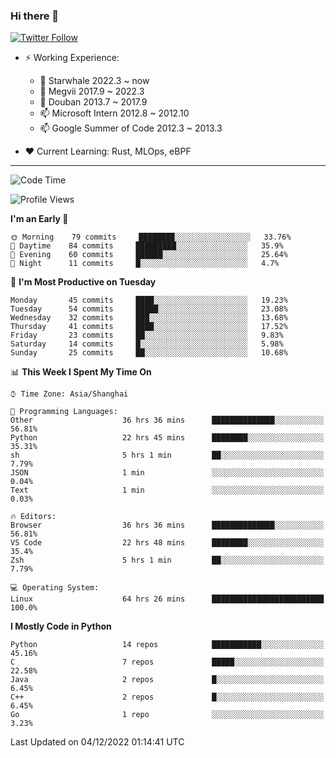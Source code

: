 ### Hi there 👋

[![Twitter Follow](https://img.shields.io/twitter/follow/tianweidut?style=social)](https://twitter.com/tianweidut)

- ⚡ Working Experience:
  - 🔭 Starwhale 2022.3 ~ now
  - 🌱 Megvii 2017.9 ~ 2022.3
  - 🌱 Douban 2013.7 ~ 2017.9
  - 📫 Microsoft Intern 2012.8 ~ 2012.10
  - 📫 Google Summer of Code 2012.3 ~ 2013.3

- ❤️ Current Learning: Rust, MLOps, eBPF

---
<!--START_SECTION:waka-->
![Code Time](http://img.shields.io/badge/Code%20Time-3%2C463%20hrs%2012%20mins-blue)

![Profile Views](http://img.shields.io/badge/Profile%20Views-0-blue)

**I'm an Early 🐤** 

```text
🌞 Morning    79 commits     ████████░░░░░░░░░░░░░░░░░   33.76% 
🌆 Daytime    84 commits     █████████░░░░░░░░░░░░░░░░   35.9% 
🌃 Evening    60 commits     ██████░░░░░░░░░░░░░░░░░░░   25.64% 
🌙 Night      11 commits     █░░░░░░░░░░░░░░░░░░░░░░░░   4.7%

```
📅 **I'm Most Productive on Tuesday** 

```text
Monday       45 commits     ████░░░░░░░░░░░░░░░░░░░░░   19.23% 
Tuesday      54 commits     █████░░░░░░░░░░░░░░░░░░░░   23.08% 
Wednesday    32 commits     ███░░░░░░░░░░░░░░░░░░░░░░   13.68% 
Thursday     41 commits     ████░░░░░░░░░░░░░░░░░░░░░   17.52% 
Friday       23 commits     ██░░░░░░░░░░░░░░░░░░░░░░░   9.83% 
Saturday     14 commits     █░░░░░░░░░░░░░░░░░░░░░░░░   5.98% 
Sunday       25 commits     ██░░░░░░░░░░░░░░░░░░░░░░░   10.68%

```


📊 **This Week I Spent My Time On** 

```text
⌚︎ Time Zone: Asia/Shanghai

💬 Programming Languages: 
Other                    36 hrs 36 mins      ██████████████░░░░░░░░░░░   56.81% 
Python                   22 hrs 45 mins      ████████░░░░░░░░░░░░░░░░░   35.31% 
sh                       5 hrs 1 min         ██░░░░░░░░░░░░░░░░░░░░░░░   7.79% 
JSON                     1 min               ░░░░░░░░░░░░░░░░░░░░░░░░░   0.04% 
Text                     1 min               ░░░░░░░░░░░░░░░░░░░░░░░░░   0.03%

🔥 Editors: 
Browser                  36 hrs 36 mins      ██████████████░░░░░░░░░░░   56.81% 
VS Code                  22 hrs 48 mins      ████████░░░░░░░░░░░░░░░░░   35.4% 
Zsh                      5 hrs 1 min         ██░░░░░░░░░░░░░░░░░░░░░░░   7.79%

💻 Operating System: 
Linux                    64 hrs 26 mins      █████████████████████████   100.0%

```

**I Mostly Code in Python** 

```text
Python                   14 repos            ███████████░░░░░░░░░░░░░░   45.16% 
C                        7 repos             █████░░░░░░░░░░░░░░░░░░░░   22.58% 
Java                     2 repos             █░░░░░░░░░░░░░░░░░░░░░░░░   6.45% 
C++                      2 repos             █░░░░░░░░░░░░░░░░░░░░░░░░   6.45% 
Go                       1 repo              ░░░░░░░░░░░░░░░░░░░░░░░░░   3.23%

```



 Last Updated on 04/12/2022 01:14:41 UTC
<!--END_SECTION:waka-->